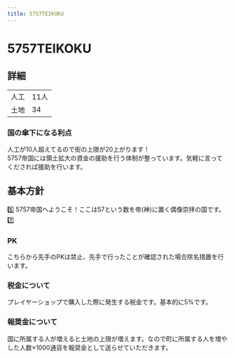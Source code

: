 ```yaml
---
title: 5757TEIKOKU
---
```


# 5757TEIKOKU
## 詳細
|||
|-|-|
| 人工 | 11人 |
| 土地 | 34   |

### 国の傘下になる利点
人工が10人超えてるので街の上限が20上がります！  
5757帝国には領土拡大の資金の援助を行う体制が整っています。気軽に言ってくだされば援助を行います。

## 基本方針
5️⃣ 5757帝国へようこそ！ここは57という数を帝(神)に置く偶像崇拝の国です。7️⃣

### PK
こちらから先手のPKは禁止、先手で行ったことが確認された場合除名措置を行います。

### 税金について
プレイヤーショップで購入した際に発生する税金です。基本的に5%です。

### 報奨金について
国に所属する人が増えると土地の上限が増えます。なので町に所属する人を増やした人数×1000通貨を報奨金として送らせていただきます。